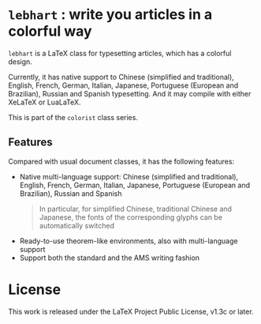 <!-- Copyright (C) 2021 by Jinwen XU -->

# `lebhart` : write you articles in a colorful way

`lebhart` is a LaTeX class for typesetting articles, which has a colorful
design.

Currently, it has native support to Chinese (simplified and traditional),
English, French, German, Italian, Japanese, Portuguese (European and Brazilian),
Russian and Spanish typesetting. And it may compile with either XeLaTeX or
LuaLaTeX.

This is part of the `colorist` class series.

## Features

Compared with usual document classes, it has the following features:

- Native multi-language support: Chinese (simplified and traditional), English,
  French, German, Italian, Japanese, Portuguese (European and Brazilian),
  Russian and Spanish
    > In particular, for simplified Chinese, traditional Chinese and Japanese,
    > the fonts of the corresponding glyphs can be automatically switched
- Ready-to-use theorem-like environments, also with multi-language support
- Support both the standard and the AMS writing fashion

# License

This work is released under the LaTeX Project Public License, v1.3c or later.

